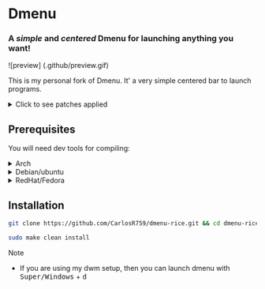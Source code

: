 <div algin="center"
  <img src="" alt="" width="195" height="90"/>

   # Dmenu 

   ### A ***simple*** and ***centered*** Dmenu for launching anything you want!

   ![preview] (.github/preview.gif)

</div>

This is my personal fork of Dmenu. It' a very simple centered bar to launch programs. 

<details>
  <summary> Click to see patches applied </summary>

  - Alpha
  - Center

</details>


## Prerequisites
You will need dev tools for compiling:

<details>
  <summary>Arch</summary>

  ```sh
  sudo pacman -S base base-devel 
  ```
</details>

<details>
  <summary>Debian/ubuntu</summary>

  ```sh
  sudo apt install build-essential 
  ```
  
</details>

<details>
  <summary>RedHat/Fedora</summary>

  ```sh
  sudo dnf groupinstall "Development Tools" "Development Libraries"
  ```
</details>


## Installation

```sh
git clone https://github.com/CarlosR759/dmenu-rice.git && cd dmenu-rice
```

```sh
sudo make clean install
```

>[!NOTE]
> - If you are using my dwm setup, then you can launch dmenu with <kbd>Super/Windows</kbd> + <kbd>d</kbd>
